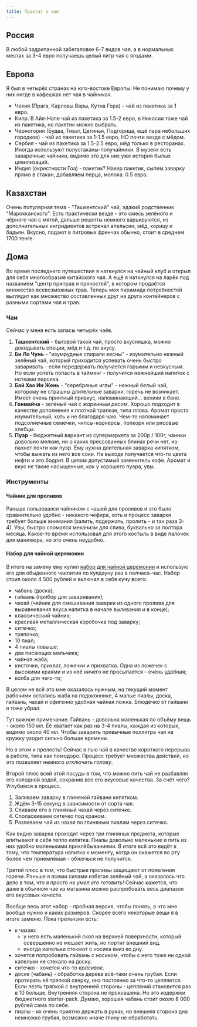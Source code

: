 ```yaml
---
title: Трактат о чае
---
```


## Россия

В любой задрипанной забегаловке 6-7 видов чая, а в нормальных местах за 3-4 евро получаешь целый литр чая с ягодами.

## Европа

Я был в четырёх странах на юго-востоке Европы. Не понимаю почему у них нигде в кафешках нет чая в чайниках.

- Чехия (Прага, Карловы Вары, Кутна Гора) - чай из пакетика за 1 евро.
- Кипр. В Айя-Напе чай из пакетика за 1.5-2 евро, в Никосии тоже чай из пакетика, но пакетик можно выбрать.
- Черногория (Будва, Тиват, Цетинья, Подгорица, ещё пара небольших городков) - чай из пакетика за 1-1.5 евро, НО почти везде с мёдом.
- Сербия - чай из пакетика за 1.5-2.5 евро, мёд только в ресторанах. Иногда используют полустаканы-получайники. В музеях есть заварочные чайники, видимо это для них уже история былых цивилизаций.
- Индия (окрестности Гоа) - пакетик? Нахер пакетик, сыпем заварку прямо в стакан, добавляем перца, молока. 0.5 евро.

## Казахстан

Очень популярная тема - "Ташкентский" чай, эдакий родственник "Марокканского". Есть практически везде - это смесь зелёного и чёрного чая с мятой, дальше рецепты немного варьируются, из дополнительных ингридиентов встречал апельсин, мёд, корицу и бадьян. Вкусно, подают в литровых френчах обычно, стоит в среднем 1700 тенге.

## Дома

Во время последнего путешествия я наткнулся на чайный клуб и открыл для себя многообразие китайского чая. А ещё я наткнулся на ларёк под названием "центр приправ и пряностей", в котором продаётся множество всевозможных трав. Теперь моя пирамида потребностей выглядит как множество составленных друг на друга контейнеров с разными сортами чая и трав.

### Чаи

Сейчас у меня есть запасы четырёх чаёв.

1. **Ташкентский** - бытовой такой чай, просто вкусняшка, можно докидывать специи, мёд и т.д. по вкусу.
2. **Би Ло Чунь** - "изумрудные спирали весны" - изумительно нежный зелёный чай, который приходится успевать очень быстро заваривать - если передержать получается горьким и невкусным. Но если успеть попасть в тайминг - получится нежнейший напиток с нотками персика.
3. **Бай Хао Ин Жень** - "серебряные иглы" - нежный белый чай, которому не страшны длительные заварки, горечь не возникает. Имеет очень приятный привкус, напоминающий... веники в бане.
4. **Генмайча** - зелёный чай с _жаренным рисом_. Хорошо подходит в качестве дополнения к плотной трапезе, типа плова. Аромат просто изумительный, хоть и не благодаря чаю. Чем-то напоминает подсолнечные семечки, чипсы-корнерсы, попкорн или рисовые хлебцы.
5. **Пуэр** - бюджетный вариант из супермаркета за 200р / 100г, чаинки довольно мелкие, ни о каких прессованных блинах речи нет, но пахнет почти как пуэр. Ему нужна длительная заварка кипятком, чтобы выжать из него все соки. На выходе получается что-то цвета нефти и это бодрит. В целом допустимый заменитель кофе. Аромат и вкус не такие насыщенные, как у хорошего пуэра, увы.

### Инструменты

#### Чайник для проливов

Раньше пользовался чайником с чашей для проливов и это было сравнительно удобно - никакого чефира, хоть и процесс заварки требует больше внимания (залить, подержать, пролить - и так раза 3-4). Увы, быстро сломался механизм для слива, буквально за полтора месяца. Какое-то время использовал для этого костыль в виде палочек для маникюра, но это очень неудобно.

#### Набор для чайной церемонии

В итоге на замену ему купил [набор для чайной церемонии](https://www.ozon.ru/product/chaynaya-tseremoniya-164061841/?oos_search=false&sh=uaOBWdWtRQ) и использую его для обыденного чаепития по кулдауну раз в полчаса-час. Набор стоил около 4 500 рублей и включал в себя кучу всего:

- чабань (доска);
- гайвань (прибор для заваривания);
- чахай (чайник для смешивания заварки из одного пролива для выравнивания вкуса напитка в начале выливания и в конце);
- классический чайник;
- красивая металлическая коробочка под заварку;
- ситечко;
- тряпочка;
- 10 пиал;
- 4 пиалы повыше;
- два писающих мальчика;
- чайная жаба;
- кисточки, прихват, ложечки и прихватка. Одна из ложечек с высокими краями и из неё ничего не просыпается - очень удобная;
- колба для чего-то;

В целом не всё это мне оказалось нужным, на текущий момент рабочими остались жаба на подоконнике, 4 малые пиалы, доска, гайвань, чахай и офигенно удобная чайная ложка. Блюдечко от гайвани я тоже убрал.

Тут важное примечание. Гайвань - довольна маленькая по объёму вещь - около 150 мл. Её хватает как раз на 3-4 пиалы, каждая из которых, видимо около 40 мл.  Чтобы заварить привычные поллитра чая на кружку уходит сильно больше времени.

Но в этом и прелесть! Сейчас я пью чай в качестве короткого перерыва в работе, типа как помодоро. Процесс требует множества действий, но это позволяет немного _отключить голову_.

Второй плюс всей этой посуды в том, что можно пить чай не разбавляя его холодной водой, сохранив все его вкусовые качества. За счёт чего? Углубимся в процесс.

1. Заливаем заварку в глиняной гайвани кипятком.
2. Ждём 3-15 секунд в зависимости от сорта чая.
3. Сливаем его в глиняный чахай через ситечко.
4. Споласкиваем ситечко под краном.
5. Разливаем чай из чахая по глиняным пиалам через ситечко.

Как видно заварка проходит через три глиняных предмета, которые впитывают в себя тепло кипятка. Пиалы довольно маленькие и пить из них удобно маленькими прихлёбываниями. В итоге всё это ведёт к тому, что температура напитка к моменту, когда он окажется во рту более чем приемлемая - обжечься не получится.

Третий плюс в том, что быстрые проливы защищают от появления горечи. Раньше я всеми силами избегал зелёный чай, а оказалось что дело в том, что _я просто не умел его готовить!_ Сейчас кажется, что даже в обычном чае из магазина можно распробовать весь диапазон его вкусовых качеств.

Вообще весь этот набор - пробная версия, чтобы понять, а что мне вообще нужно и каких размеров. Скорее всего некоторые вещи я в итоге заменю. Пока претензии есть:

- к чахаю:
  - у него есть маленький скол на верхней поверхности, который совершенно не мешает жить, но портит внешний вид.
  - иногда капельки стекают с носика вниз ко дну.
- хочется попробовать гайвань с носиком, чтобы с него тоже ни одной капельки не стекало на доску.
- ситечко - хочется что-то _красивое_.
- доске (чабань) - обработка дерева всё-таки очень грубая. Если протирать её тряпкой сверху, она постоянно за что-то цепляется. Если лезть тряпкой с внутренней стороны - цепляний становится раз в 10 больше. Внутренняя сторона не прокрашена. Но это издержки бюджетного starter-pack. Думаю, хорошая чабань стоит около 8 000 рублей сама по себе.
- пиалы - их очень приятно держать в руках, но внешняя сторона дна немножко грубая, возможно иначе глину не обработать.
